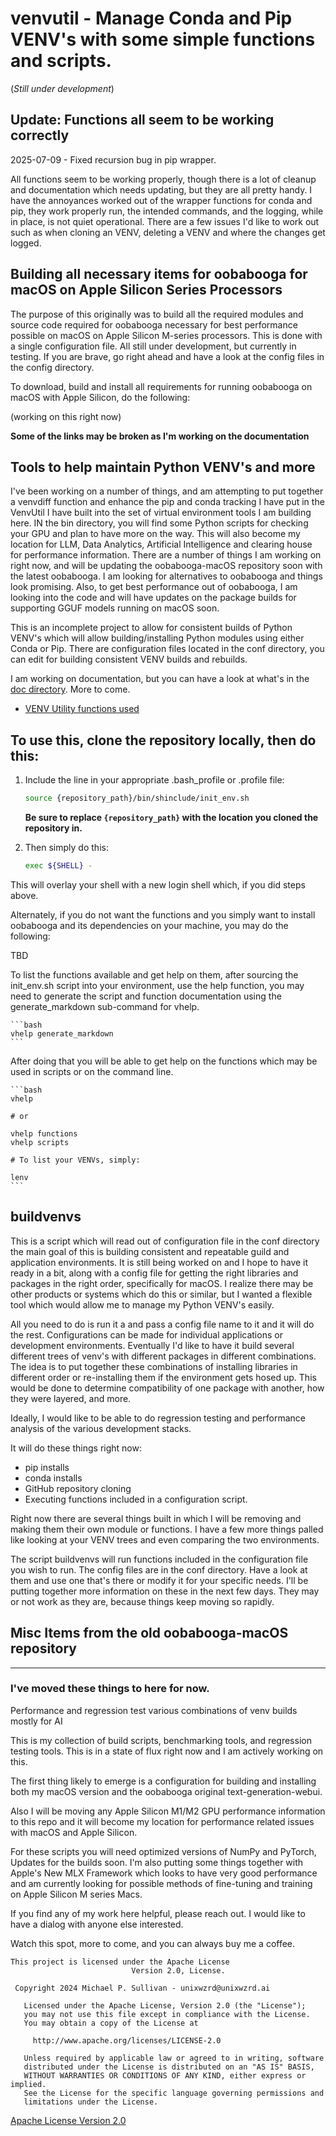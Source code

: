 # venvutil - Manage Conda and Pip VENV's with some simple functions and scripts.
(*Still under development*)

## Update: Functions all seem to be working correctly

2025-07-09 - Fixed recursion bug in pip wrapper.

All functions seem to be working properly, though there is a lot of cleanup and documentation which needs updating, but they are all pretty handy.  I have the annoyances worked out of the wrapper functions for conda and pip, they work properly run, the intended commands, and the logging, while in place, is not quiet operational.  There are a few issues I'd like to work out such as when cloning an VENV, deleting a VENV and where the changes get logged.
## Building all necessary items for oobabooga for macOS on Apple Silicon Series Processors

The purpose of this originally was to build all the required modules and source code required for oobabooga necessary for best performance possible on macOS on Apple Silicon M-series processors. This is done with a single configuration file. All still under development, but currently in testing.  If you are brave, go right ahead and have a look at the config files in the config directory.

To download, build and install all requirements for running oobabooga on macOS with Apple Silicon, do the following:

(working on this right now)

**Some of the links may be broken as I'm working on the documentation**

## Tools to help maintain Python VENV's and more

I've been working on a number of things, and am attempting to put together a venvdiff function and enhance the pip and conda tracking I have put in the VenvUtil I have built into the set of virtual environment tools I am building here.  IN the bin directory, you will find some Python scripts for checking your GPU and plan to have more on the way.  This will also become my location for LLM, Data Analytics, Artificial Intelligence and clearing house for performance information. There are a number of things I am working on right now, and will be updating the oobabooga-macOS repository soon with the latest oobabooga. I am looking for alternatives to oobabooga and things look promising.  Also, to get best performance out of oobabooga, I am looking into the code and will have updates on the package builds for supporting GGUF models running on macOS soon.

This is an incomplete project to allow for consistent builds of Python VENV's which will allow building/installing Python modules using either Conda or Pip. There are configuration files located in the conf directory, you can edit for building consistent VENV builds and rebuilds.

I am working on documentation, but you can have a look at what's in the [doc directory](docs). More to come.

* [VENV Utility functions used](docs/Functions.md)
  
## To use this, clone the repository locally, then do this:

1. Include the line in your appropriate .bash_profile or .profile file:

    ```bash
    source {repository_path}/bin/shinclude/init_env.sh
    ```

    **Be sure to replace `{repository_path}` with the location you cloned the repository in.**

1. Then simply do this:

    ```bash
    exec ${SHELL} -
    ```

This will overlay your shell with a new login shell which, if you did steps above.

Alternately, if you do not want the functions and you simply want to install oobabooga and its dependencies on your machine, you may do the following:

TBD

To list the functions available and get help on them, after sourcing the init_env.sh script into your environment, use the help function, you may need to generate the script and function documentation using the generate_markdown sub-command for vhelp.

    ```bash
    vhelp generate_markdown
    ```

After doing that you will be able to get help on the functions which may be used in scripts or on the command line.

    ```bash
    vhelp

    # or

    vhelp functions
    vhelp scripts

    # To list your VENVs, simply:

    lenv
    ```

## buildvenvs
This is a script which will read out of configuration file in the conf directory the main goal of this is building consistent and repeatable guild and application environments.  It is still  being worked on and I hope to have it ready in a bit, along with a config file for getting the right libraries and packages in the right order, specifically for macOS. I realize there may be other products or systems which do this or similar, but I wanted a flexible tool which would allow me to manage my Python VENV's easily.

All you need to do is run it a and pass a config file name to it and it will do the rest. Configurations can be made for individual applications  or development environments.  Eventually I'd like to have it build several different trees of venv's with different packages in different combinations. The idea is to put together these combinations of installing libraries in different order or re-installing them if the environment gets hosed up.  This would be done to determine compatibility of one package with another, how they were layered, and more.

Ideally, I would like to be able to do regression testing and performance analysis of the various development stacks.

It will do these things right now:
* pip installs
* conda installs
* GitHub repository cloning
* Executing functions included in a configuration script.

Right now there are several things built in which I will be removing and making them their own module or functions. I have a few more things palled like looking at your VENV trees and even comparing the two environments. 

The script buildvenvs will run functions included in the configuration file you wish to run. The config files are in the conf directory. Have a look at them and use one that's there or modify it for your specific needs. I'll be putting together more information on these in the next few days. They may or not work as they are, because things keep moving so rapidly.

## Misc Items from the old oobabooga-macOS repository
---

### I've moved these things to here for now.

Performance and regression test various combinations of venv builds mostly for AI

This is my collection of build scripts, benchmarking tools, and regression testing tools.  This is in a state of flux right now and I am actively working on this.

The first thing likely to emerge is a configuration for building and installing both my macOS version and the oobabooga original text-generation-webui.

Also I will be moving any Apple Silicon M1/M2 GPU performance information to this repo and it will become my location for performance related issues with macOS and Apple Silicon.

For these scripts you will need optimized versions of NumPy and PyTorch, Updates for the builds soon. I'm also putting some things together with Apple's New MLX Framework which looks to have very good performance and am currently looking for possible methods of fine-tuning and training on Apple Silicon M series Macs.

If you find any of my work here helpful, please reach out. I would like to have a dialog with anyone else interested.

Watch this spot, more to come, and you can always buy me a coffee.

```text
This project is licensed under the Apache License
                           Version 2.0, License.

 Copyright 2024 Michael P. Sullivan - unixwzrd@unixwzrd.ai

   Licensed under the Apache License, Version 2.0 (the "License");
   you may not use this file except in compliance with the License.
   You may obtain a copy of the License at

     http://www.apache.org/licenses/LICENSE-2.0

   Unless required by applicable law or agreed to in writing, software
   distributed under the License is distributed on an "AS IS" BASIS,
   WITHOUT WARRANTIES OR CONDITIONS OF ANY KIND, either express or implied.
   See the License for the specific language governing permissions and
   limitations under the License.
```
[Apache License Version 2.0](http://www.apache.org/licenses/LICENSE-2.0)

